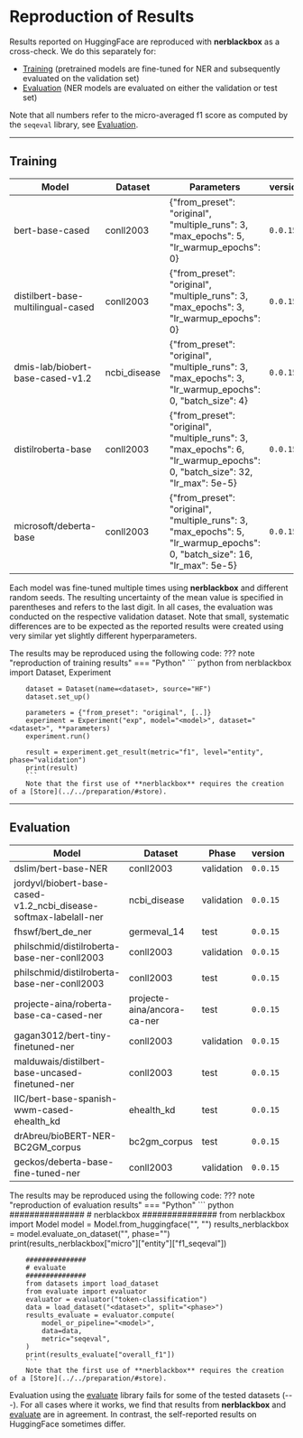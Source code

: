# Reproduction of Results

Results reported on HuggingFace are reproduced with **nerblackbox** as a cross-check. 
We do this separately for:

- [Training](#training) (pretrained models are fine-tuned for NER and subsequently evaluated on the validation set)
- [Evaluation](#evaluation) (NER models are evaluated on either the validation or test set)

Note that all numbers refer to the micro-averaged f1 score as computed by the `seqeval` library, see [Evaluation](../../evaluation).

-----------
## Training

| Model                              | Dataset      | Parameters                                                                                                                | version  | nerblackbox  | reported    |                                                                                                         |                                      
|------------------------------------|--------------|---------------------------------------------------------------------------------------------------------------------------|----------|--------------|-------------|--------------------------------------------------------------------------------------------------------|
| bert-base-cased                    | conll2003    | {"from_preset": "original", "multiple_runs": 3, "max_epochs": 5, "lr_warmup_epochs": 0}                                   | `0.0.15` | 0.946(1)     | 0.951       | [reference](https://huggingface.co/dslim/bert-base-NER)                                                |
| distilbert-base-multilingual-cased | conll2003    | {"from_preset": "original", "multiple_runs": 3, "max_epochs": 3, "lr_warmup_epochs": 0}                                   | `0.0.15` | 0.943(1)     | 0.941       | [reference](https://huggingface.co/gunghio/distilbert-base-multilingual-cased-finetuned-conll2003-ner) |
| dmis-lab/biobert-base-cased-v1.2   | ncbi_disease | {"from_preset": "original", "multiple_runs": 3, "max_epochs": 3, "lr_warmup_epochs": 0, "batch_size": 4}                  | `0.0.15` | 0.855(4)     | 0.845       | [reference](https://huggingface.co/jordyvl/biobert-base-cased-v1.2_ncbi_disease-softmax-labelall-ner)  |
| distilroberta-base                 | conll2003    | {"from_preset": "original", "multiple_runs": 3, "max_epochs": 6, "lr_warmup_epochs": 0, "batch_size": 32, "lr_max": 5e-5} | `0.0.15` | **0.953(1)** | **0.953**   | [reference](https://huggingface.co/philschmid/distilroberta-base-ner-conll2003)                        |                 
| microsoft/deberta-base             | conll2003    | {"from_preset": "original", "multiple_runs": 3, "max_epochs": 5, "lr_warmup_epochs": 0, "batch_size": 16, "lr_max": 5e-5} | `0.0.15` | 0.957(1)     | 0.961       | [reference](https://huggingface.co/geckos/deberta-base-fine-tuned-ner)                                 |               


Each model was fine-tuned multiple times using **nerblackbox** and different random seeds. 
The resulting uncertainty of the mean value is specified in parentheses and refers to the last digit. 
In all cases, the evaluation was conducted on the respective validation dataset.
Note that small, systematic differences are to be expected as the reported results were created using very similar 
yet slightly different hyperparameters.

The results may be reproduced using the following code:
??? note "reproduction of training results"
    === "Python"
        ``` python
        from nerblackbox import Dataset, Experiment

        dataset = Dataset(name=<dataset>, source="HF")
        dataset.set_up()

        parameters = {"from_preset": "original", [..]}
        experiment = Experiment("exp", model="<model>", dataset="<dataset>", **parameters)
        experiment.run()

        result = experiment.get_result(metric="f1", level="entity", phase="validation")
        print(result)
        ```
        Note that the first use of **nerblackbox** requires the creation of a [Store](../../preparation/#store).

-------------
## Evaluation

| Model                                                             | Dataset                     | Phase       | version   | nerblackbox | evaluate  | reported  |                                                                                                       |                                      
|-------------------------------------------------------------------|-----------------------------|-------------|-----------|-------------|-----------|-----------|-------------------------------------------------------------------------------------------------------|
| dslim/bert-base-NER                                               | conll2003                   | validation  | `0.0.15`  | **0.951**   | **0.951**   | **0.951** | [reference](https://huggingface.co/dslim/bert-base-NER)                                               |
| jordyvl/biobert-base-cased-v1.2_ncbi_disease-softmax-labelall-ner | ncbi_disease                | validation  | `0.0.15`  | **0.845**   | **0.845** | **0.845** | [reference](https://huggingface.co/jordyvl/biobert-base-cased-v1.2_ncbi_disease-softmax-labelall-ner) |
| fhswf/bert_de_ner                                                 | germeval_14                 | test        | `0.0.15`  | **0.818**   | **0.818**   | 0.829     | [reference](https://huggingface.co/fhswf/bert_de_ner)                                                              |
| philschmid/distilroberta-base-ner-conll2003                       | conll2003                   | validation  | `0.0.15`  | **0.955**   | **0.955**   | 0.953     | [reference](https://huggingface.co/philschmid/distilroberta-base-ner-conll2003)                                               |
| philschmid/distilroberta-base-ner-conll2003                       | conll2003                   | test        | `0.0.15`  | **0.913**   | **0.913**   | 0.907     | [reference](https://huggingface.co/philschmid/distilroberta-base-ner-conll2003)                                                                                                      |
| projecte-aina/roberta-base-ca-cased-ner                           | projecte-aina/ancora-ca-ner | test        | `0.0.15`  | **0.896**   | **0.896**   | 0.881     | [reference](https://huggingface.co/projecte-aina/roberta-base-ca-cased-ner)                                                                                                      |
| gagan3012/bert-tiny-finetuned-ner                                 | conll2003                   | validation  | `0.0.15`  | **0.847**   | ---         | 0.818     | [reference](https://huggingface.co/gagan3012/bert-tiny-finetuned-ner)                                              |
| malduwais/distilbert-base-uncased-finetuned-ner                   | conll2003                   | test        | `0.0.15`  | **0.894**   | ---         | 0.930     | [reference](https://huggingface.co/malduwais/distilbert-base-uncased-finetuned-ner)                                               |
| IIC/bert-base-spanish-wwm-cased-ehealth_kd                        | ehealth_kd                  | test        | `0.0.15`  | **0.825**   | ---         | 0.843     | [reference](https://huggingface.co/IIC/bert-base-spanish-wwm-cased-ehealth_kd)                                               |
| drAbreu/bioBERT-NER-BC2GM_corpus                                  | bc2gm_corpus                | test        | `0.0.15`  | **0.808**   | ---         | 0.815     | [reference](https://huggingface.co/drAbreu/bioBERT-NER-BC2GM_corpus)                                               |
| geckos/deberta-base-fine-tuned-ner                                | conll2003                   | validation  | `0.0.15`  | **0.962**   | ---         | 0.961     | [reference](https://huggingface.co/geckos/deberta-base-fine-tuned-ner)                                               |




The results may be reproduced using the following code:
??? note "reproduction of evaluation results"
    === "Python"
        ``` python
        ###############
        # nerblackbox
        ###############
        from nerblackbox import Model
        model = Model.from_huggingface("<model>", "<dataset>")
        results_nerblackbox = model.evaluate_on_dataset("<dataset>", phase="<phase>")
        print(results_nerblackbox["micro"]["entity"]["f1_seqeval"])

        ###############
        # evaluate
        ###############
        from datasets import load_dataset
        from evaluate import evaluator
        evaluator = evaluator("token-classification")
        data = load_dataset("<dataset>", split="<phase>")
        results_evaluate = evaluator.compute(
            model_or_pipeline="<model>",
            data=data,
            metric="seqeval",
        )
        print(results_evaluate["overall_f1"])
        ```
        Note that the first use of **nerblackbox** requires the creation of a [Store](../../preparation/#store).

Evaluation using the [evaluate](https://huggingface.co/docs/evaluate/index) library fails for some of the tested datasets (---). 
For all cases where it works, we find that results from **nerblackbox** and [evaluate](https://huggingface.co/docs/evaluate/index) are in agreement.
In contrast, the self-reported results on HuggingFace sometimes differ. 

<!---
Datasets that the evaluation did not work for:

- lener_br
---->

